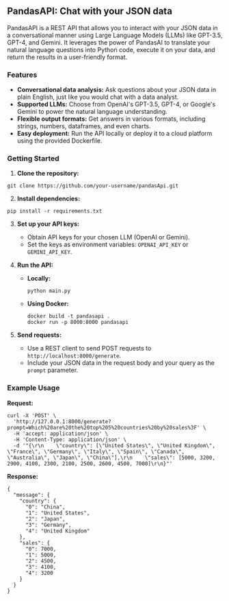  ## PandasAPI: Chat with your JSON data

PandasAPI is a REST API that allows you to interact with your JSON data in a conversational manner using Large Language Models (LLMs) like GPT-3.5, GPT-4, and Gemini. It leverages the power of PandasAI to translate your natural language questions into Python code, execute it on your data, and return the results in a user-friendly format. 

### Features

* **Conversational data analysis:** Ask questions about your JSON data in plain English, just like you would chat with a data analyst.
* **Supported LLMs:** Choose from OpenAI's GPT-3.5, GPT-4, or Google's Gemini to power the natural language understanding.
* **Flexible output formats:** Get answers in various formats, including strings, numbers, dataframes, and even charts.
* **Easy deployment:** Run the API locally or deploy it to a cloud platform using the provided Dockerfile.

### Getting Started

1. **Clone the repository:**
```
git clone https://github.com/your-username/pandasApi.git
```

2. **Install dependencies:**
```
pip install -r requirements.txt
```

3. **Set up your API keys:**
   - Obtain API keys for your chosen LLM (OpenAI or Gemini).
   - Set the keys as environment variables: `OPENAI_API_KEY` or `GEMINI_API_KEY`.

4. **Run the API:**
   - **Locally:**
     ```
     python main.py
     ```
   - **Using Docker:**
     ```
     docker build -t pandasapi .
     docker run -p 8000:8000 pandasapi
     ```

5. **Send requests:**
   - Use a REST client to send POST requests to `http://localhost:8000/generate`.
   - Include your JSON data in the request body and your query as the `prompt` parameter.

### Example Usage

**Request:**

```
curl -X 'POST' \
  'http://127.0.0.1:8000/generate?prompt=Which%20are%20the%20top%205%20countries%20by%20sales%3F' \
  -H 'accept: application/json' \
  -H 'Content-Type: application/json' \
  -d '"{\r\n    \"country\": [\"United States\", \"United Kingdom\", \"France\", \"Germany\", \"Italy\", \"Spain\", \"Canada\", \"Australia\", \"Japan\", \"China\"],\r\n    \"sales\": [5000, 3200, 2900, 4100, 2300, 2100, 2500, 2600, 4500, 7000]\r\n}"'
```

**Response:**

```
{
  "message": {
    "country": {
      "0": "China",
      "1": "United States",
      "2": "Japan",
      "3": "Germany",
      "4": "United Kingdom"
    },
    "sales": {
      "0": 7000,
      "1": 5000,
      "2": 4500,
      "3": 4100,
      "4": 3200
    }
  }
}
```